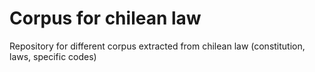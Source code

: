 # Corpus for chilean law
 Repository for different corpus extracted from chilean law (constitution, laws, specific codes)
